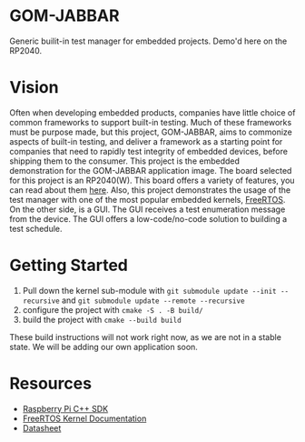 # GOM-JABBAR
Generic builit-in test manager for embedded projects. Demo'd here on the RP2040. 

# Vision

Often when developing embedded products, companies have little choice of common frameworks to support built-in testing. Much of these frameworks must be purpose made, but this project, GOM-JABBAR, aims to commonize aspects of built-in testing, and deliver a framework as a starting point for companies that need to rapidly test integrity of embedded devices, before shipping them to the consumer. This project is the embedded demonstration for the GOM-JABBAR application image. The board selected for this project is an RP2040(W). This board offers a variety of features, you can read about them [here](https://datasheets.raspberrypi.com/rp2040/rp2040-datasheet.pdf). Also, this project demonstrates the usage of the test manager with one of the most popular embedded kernels, [FreeRTOS](https://www.freertos.org/Documentation/00-Overview). On the other side, is a GUI. The GUI receives a test enumeration message from the device. The GUI offers a low-code/no-code solution to building a test schedule. 

# Getting Started

1. Pull down the kernel sub-module with `git submodule update --init --recursive` and `git submodule update --remote --recursive`
2. configure the project with `cmake -S . -B build/`
3. build the project with `cmake --build build`

These build instructions will not work right now, as we are not in a stable state. We will be adding our own application soon.


# Resources
- [Raspberry Pi C++ SDK](https://www.raspberrypi.com/documentation/microcontrollers/c_sdk.html)
- [FreeRTOS Kernel Documentation](https://www.freertos.org/Documentation/00-Overview)
- [Datasheet](https://datasheets.raspberrypi.com/rp2040/rp2040-datasheet.pdf)

